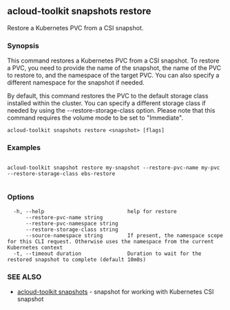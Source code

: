 ## acloud-toolkit snapshots restore

Restore a Kubernetes PVC from a CSI snapshot.

### Synopsis

This command restores a Kubernetes PVC from a CSI snapshot. To restore a PVC, you need to provide the name of the snapshot, the name of the PVC to restore to, and the namespace of the target PVC. You can also specify a different namespace for the snapshot if needed.

By default, this command restores the PVC to the default storage class installed within the cluster. You can specify a different storage class if needed by using the --restore-storage-class option. Please note that this command requires the volume mode to be set to "Immediate".
		

```
acloud-toolkit snapshots restore <snapshot> [flags]
```

### Examples

```

acloud-toolkit snapshot restore my-snapshot --restore-pvc-name my-pvc --restore-storage-class ebs-restore
		
```

### Options

```
  -h, --help                           help for restore
      --restore-pvc-name string        
      --restore-pvc-namespace string   
      --restore-storage-class string   
      --source-namespace string        If present, the namespace scope for this CLI request. Otherwise uses the namespace from the current Kubernetes context
  -t, --timeout duration               Duration to wait for the restored snapshot to complete (default 10m0s)
```

### SEE ALSO

* [acloud-toolkit snapshots](acloud-toolkit_snapshots.md)	 - snapshot for working with Kubernetes CSI snapshot

